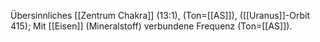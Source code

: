 Übersinnliches [[Zentrum Chakra]] (13:1), (Ton=[[AS]]), ([[Uranus]]-Orbit 415); Mit [[Eisen]] (Mineralstoff) verbundene Frequenz (Ton=[[AS]]).